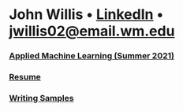 # John Willis • [LinkedIn](https://www.linkedin.com/in/johnwillis2000/) • jwillis02@email.wm.edu
### [Applied Machine Learning (Summer 2021)](https://johnkwillis.github.io/data310/)
### [Resume](resume.md)
### [Writing Samples](writing_samples.md)